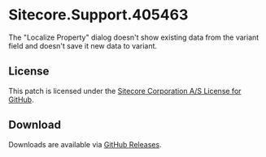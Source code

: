 # Sitecore.Support.405463
The &quot;Localize Property&quot; dialog doesn't show existing data from the variant field and doesn't save it new data to variant.

## License  
This patch is licensed under the [Sitecore Corporation A/S License for GitHub](https://github.com/sitecoresupport/Sitecore.Support.405463/blob/master/LICENSE).  

## Download  
Downloads are available via [GitHub Releases](https://github.com/sitecoresupport/Sitecore.Support.405463/releases).  
